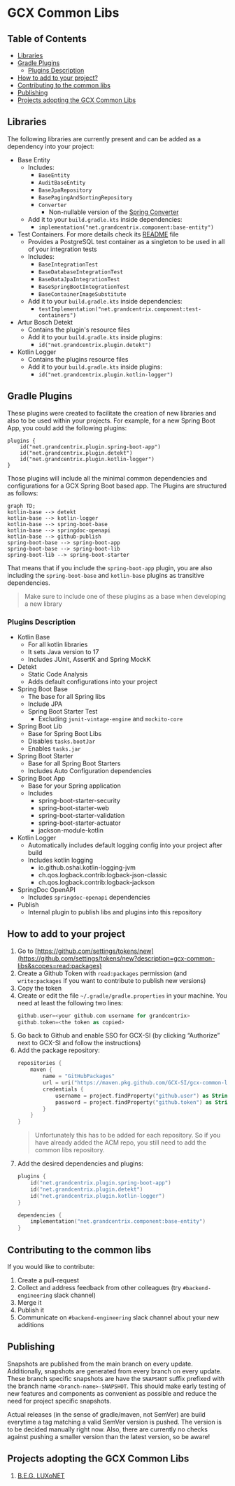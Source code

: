 # GCX Common Libs

## Table of Contents

- [Libraries](#libraries)
- [Gradle Plugins](#gradle-plugins)
    - [Plugins Description](#plugins-description)
- [How to add to your project?](#how-to-add-to-your-project)
- [Contributing to the common libs](#contributing-to-the-common-libs)
- [Publishing](#publishing)
- [Projects adopting the GCX Common Libs](#projects-adopting-the-gcx-common-libs)

## Libraries

The following libraries are currently present and can be added as a dependency into your project:

- Base Entity
    - Includes:
        - `BaseEntity`
        - `AuditBaseEntity`
        - `BaseJpaRepository`
        - `BasePagingAndSortingRepository`
        - `Converter`
            - Non-nullable version of
              the [Spring Converter](https://docs.spring.io/spring-framework/docs/current/javadoc-api/org/springframework/core/convert/converter/Converter.html#convert-S-)
    - Add it to your `build.gradle.kts` inside dependencies:
        - `implementation("net.grandcentrix.component:base-entity")`
- Test Containers. For more details check its [README](libs/test-containers/README.md) file
    - Provides a PostgreSQL test container as a singleton to be used in all of your integration tests
    - Includes:
        - `BaseIntegrationTest`
        - `BaseDatabaseIntegrationTest`
        - `BaseDataJpaIntegrationTest`
        - `BaseSpringBootIntegrationTest`
        - `BaseContainerImageSubstitute`
    - Add it to your `build.gradle.kts` inside dependencies:
        - `testImplementation("net.grandcentrix.component:test-containers")`
- Artur Bosch Detekt
    - Contains the plugin's resource files
    - Add it to your `build.gradle.kts` inside plugins:
        - `id("net.grandcentrix.plugin.detekt")`
- Kotlin Logger
    - Contains the plugins resource files
    - Add it to your `build.gradle.kts` inside plugins:
        - `id("net.grandcentrix.plugin.kotlin-logger")`

## Gradle Plugins

These plugins were created to facilitate the creation of new libraries and also to be used within your projects.
For example, for a new Spring Boot App, you could add the following plugins:

```
plugins {
    id("net.grandcentrix.plugin.spring-boot-app")
    id("net.grandcentrix.plugin.detekt")
    id("net.grandcentrix.plugin.kotlin-logger")
}
```

Those plugins will include all the minimal common dependencies and configurations for a GCX Spring Boot based app.
The Plugins are structured as follows:

```mermaid
graph TD;
kotlin-base --> detekt
kotlin-base --> kotlin-logger
kotlin-base --> spring-boot-base
kotlin-base --> springdoc-openapi
kotlin-base --> github-publish
spring-boot-base --> spring-boot-app
spring-boot-base --> spring-boot-lib
spring-boot-lib --> spring-boot-starter
```

That means that if you include the `spring-boot-app` plugin, you are also including the `spring-boot-base`
and `kotlin-base` plugins as transitive dependencies.

> Make sure to include one of these plugins as a base when developing a new library

### Plugins Description

- Kotlin Base
    - For all kotlin libraries
    - It sets Java version to 17
    - Includes JUnit, AssertK and Spring MockK
- Detekt
    - Static Code Analysis
    - Adds default configurations into your project
- Spring Boot Base
    - The base for all Spring libs
    - Include JPA
    - Spring Boot Starter Test
        - Excluding `junit-vintage-engine` and `mockito-core`
- Spring Boot Lib
    - Base for Spring Boot Libs
    - Disables `tasks.bootJar`
    - Enables `tasks.jar`
- Spring Boot Starter
    - Base for all Spring Boot Starters
    - Includes Auto Configuration dependencies
- Spring Boot App
    - Base for your Spring application
    - Includes
        - spring-boot-starter-security
        - spring-boot-starter-web
        - spring-boot-starter-validation
        - spring-boot-starter-actuator
        - jackson-module-kotlin
- Kotlin Logger
    - Automatically includes default logging config into your project after build
    - Includes kotlin logging
        - io.github.oshai.kotlin-logging-jvm
        - ch.qos.logback.contrib:logback-json-classic
        - ch.qos.logback.contrib:logback-jackson
- SpringDoc OpenAPI
    - Includes `springdoc-openapi` dependencies
- Publish
    - Internal plugin to publish libs and plugins into this repository

## How to add to your project

1. Go
   to [https://github.com/settings/tokens/new](https://github.com/settings/tokens/new?description=gcx-common-libs&scopes=read:packages)
2. Create a Github Token with `read:packages` permission (and `write:packages` if you want to contribute to publish new
   versions)
3. Copy the token
4. Create or edit the file `~/.gradle/gradle.properties` in your machine. You need at least the following two lines:
    ```kotlin
    github.user=<your github.com username for grandcentrix>
    github.token=<the token as copied>
    ```
5. Go back to Github and enable SSO for GCX-SI (by clicking “Authorize” next to GCX-SI and follow the instructions)
6. Add the package repository:
    ```kotlin
    repositories {
        maven {
            name = "GitHubPackages"
            url = uri("https://maven.pkg.github.com/GCX-SI/gcx-common-libs")
            credentials {
                username = project.findProperty("github.user") as String? ?: System.getenv("GITHUB_USER")
                password = project.findProperty("github.token") as String? ?: System.getenv("GITHUB_TOKEN")
            }
        }
    }
    ```
   > Unfortunately this has to be added for each repository. So if you have already added the ACM repo, you still need
   to add the common libs repository.
7. Add the desired dependencies and plugins:
    ```kotlin
    plugins {
        id("net.grandcentrix.plugin.spring-boot-app")
        id("net.grandcentrix.plugin.detekt")
        id("net.grandcentrix.plugin.kotlin-logger")
    }
   
    dependencies {
        implementation("net.grandcentrix.component:base-entity")
    }
    ```

## Contributing to the common libs

If you would like to contribute:

1. Create a pull-request
2. Collect and address feedback from other colleagues (try `#backend-engineering` slack channel)
3. Merge it
4. Publish it
5. Communicate on `#backend-engineering` slack channel about your new additions

## Publishing

Snapshots are published from the main branch on every update. Additionally, snapshots are generated
from every branch on every update. These branch specific snapshots are have the `SNAPSHOT` suffix
prefixed with the branch name `<branch-name>-SNAPSHOT`. This should make early testing of new
features and components as convenient as possible and reduce the need for project specific snapshots.

Actual releases (in the sense of gradle/maven, not SemVer) are build everytime a tag matching
a valid SemVer version is pushed. The version is to be decided manually right now. Also, there
are currently no checks against pushing a smaller version than the latest version, so be aware!

## Projects adopting the GCX Common Libs

1. [B.E.G. LUXoNET](https://github.com/GCX-SI/beg-luxonet-mono/tree/main/backend)
